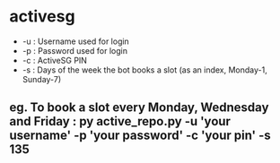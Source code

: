 # activesg

* -u : Username used for login
* -p : Password used for login
* -c : ActiveSG PIN
* -s : Days of the week the bot books a slot (as an index, Monday-1, Sunday-7)

## eg. To book a slot every Monday, Wednesday and Friday : py active_repo.py -u 'your username' -p 'your password' -c 'your pin' -s 135 

